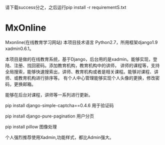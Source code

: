 请下载success分之，之后运行pip install -r requirementS.txt
# MxOnline
Mxonline(在线教育学习网站)
本项目技术语言 Python2.7，所用框架django1.9 xadmin0.6.1。

本项目是做的在线教育系统，基于Django，后台用的是xadmin。能够实现，登陆、注册、找回密码。添加教育机构，教育机构中的讲师，
讲师的课程等，支持全局搜索，能够快速搜索出，讲师、教育机构或者是相关课程。能够对课程、讲师、或教育机构进行排序等。
有个人中心管理能够实现个人头像的更换，修改密码，更换邮箱。

能够在后台对课程，讲师等一系列进行更新。

pip install django-simple-captcha==0.4.6 用于验证码

pip install django-pure-pagination 用户分页

pip install pillow 图像处理

个人强烈推荐使用Xadmin,功能样式，都比Admin强大。
